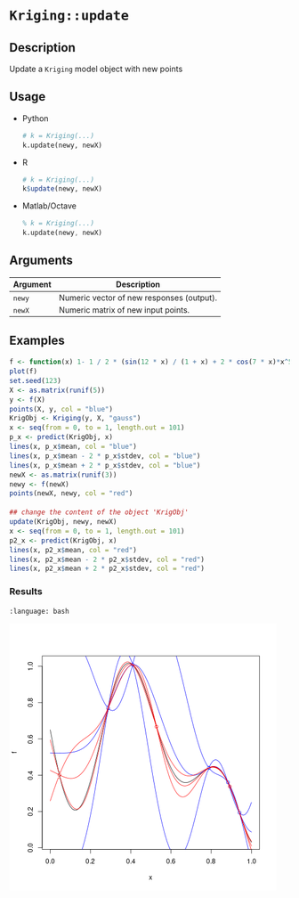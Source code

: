 # `Kriging::update`


## Description

Update a `Kriging` model object with new points


## Usage

* Python
    ```python
    # k = Kriging(...)
    k.update(newy, newX)
    ```
* R
    ```r
    # k = Kriging(...)
    k$update(newy, newX)
    ```
* Matlab/Octave
    ```octave
    % k = Kriging(...)
    k.update(newy, newX)
    ```


## Arguments

Argument      |Description
------------- |----------------
`newy`     |     Numeric vector of new responses (output).
`newX`     |     Numeric matrix of new input points.


## Examples

```r
f <- function(x) 1- 1 / 2 * (sin(12 * x) / (1 + x) + 2 * cos(7 * x)*x^5 + 0.7)
plot(f)
set.seed(123)
X <- as.matrix(runif(5))
y <- f(X)
points(X, y, col = "blue")
KrigObj <- Kriging(y, X, "gauss")
x <- seq(from = 0, to = 1, length.out = 101)
p_x <- predict(KrigObj, x)
lines(x, p_x$mean, col = "blue")
lines(x, p_x$mean - 2 * p_x$stdev, col = "blue")
lines(x, p_x$mean + 2 * p_x$stdev, col = "blue")
newX <- as.matrix(runif(3))
newy <- f(newX)
points(newX, newy, col = "red")

## change the content of the object 'KrigObj'
update(KrigObj, newy, newX)
x <- seq(from = 0, to = 1, length.out = 101)
p2_x <- predict(KrigObj, x)
lines(x, p2_x$mean, col = "red")
lines(x, p2_x$mean - 2 * p2_x$stdev, col = "red")
lines(x, p2_x$mean + 2 * p2_x$stdev, col = "red")
```

### Results
```{literalinclude} ../examples/update.Kriging.md.Rout
:language: bash
```
![](../examples/update.Kriging.md.png)
